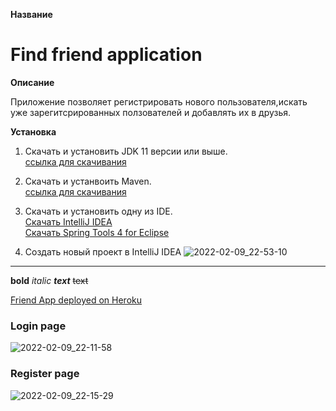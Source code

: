 **Название**
# Find friend application
**Описание**

Приложение позволяет регистрировать нового пользователя,искать уже зарегитсрированных ползователей и добавлять их в друзья.

**Установка**

1. Скачать и установить JDK 11 версии или выше.    
[ссылка для скачивания](https://www.oracle.com/java/technologies/javase/jdk11-archive-downloads.html)

2. Скачать и устанвоить Maven.    
[ccылка для скачивания](https://maven.apache.org/download.cgi)

3. Скачать и установить одну из IDE.    
[Скачать IntelliJ IDEA](https://www.jetbrains.com/ru-ru/idea/download/#section=windows)    
[Скачать Spring Tools 4 for Eclipse](https://spring.io/tools)


4. Создать новый проект в IntelliJ IDEA 
![2022-02-09_22-53-10](https://user-images.githubusercontent.com/42876203/153279837-9073b795-9eb7-477a-a8dc-a97ecf2da5a4.jpg)


___

**bold**
*italic*
***text***
~~text~~

[Friend App deployed on Heroku](https://clients-firends-app.herokuapp.com/)

### Login page
![2022-02-09_22-11-58](https://user-images.githubusercontent.com/42876203/153273270-fa9cc245-31f4-444c-a172-cd05e8795004.jpg)

### Register page
![2022-02-09_22-15-29](https://user-images.githubusercontent.com/42876203/153273577-afda30ab-0bb3-4ac9-b60e-5f318907f25c.jpg)
